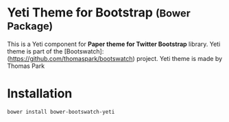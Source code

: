 Yeti Theme for Bootstrap <small>(Bower Package)</small>
=================

This is a Yeti component for **Paper theme for Twitter Bootstrap** library.
Yeti theme is part of the [Bootswatch]:(https://github.com/thomaspark/bootswatch) project.
Yeti theme is made by Thomas Park

# Installation

`bower install bower-bootswatch-yeti`

